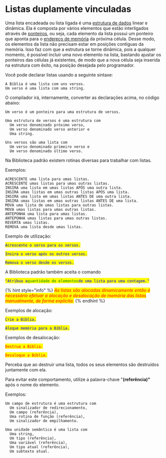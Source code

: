 # Listas duplamente vinculadas

Uma lista encadeada ou lista ligada é uma [estrutura de dados](https://pt.wikipedia.org/wiki/Estrutura\_de\_dados) linear e dinâmica. Ela é composta por vários elementos que estão interligados através de [ponteiros](https://pt.wikipedia.org/wiki/Ponteiro\_\(programa%C3%A7%C3%A3o\)), ou seja, cada elemento da lista possui um ponteiro que aponta para o [endereço de memória](https://pt.wikipedia.org/wiki/Endere%C3%A7o\_\(mem%C3%B3ria\)) da próxima célula. Desse modo, os elementos da lista não precisam estar em posições contíguas da memória. Isso faz com que a estrutura se torne dinâmica, pois a qualquer momento, é possível incluir uma novo elemento na lista, bastando ajustar os ponteiros das células já existentes, de modo que a nova célula seja inserida na estrutura com êxito, na posição desejada pelo programador.

Você pode declarar listas usando a seguinte sintaxe:

```
A Bíblia é uma lista com uns versos.
Um verso é uma lista com uma string.
```

O compilador irá, internamente, converter as declarações acima, no código abaixo:

```
Um verso é um ponteiro para uma estrutura de versos.

Uma estrutura de versos é uma estrutura com
  Um verso denominado próximo verso,
  Um verso denominado verso anterior e 
  Uma string.
  
Uns versos são uma lista com
  Um verso denominado primeiro verso e
  Um verso denominado último verso.
```

Na Biblioteca padrão existem rotinas diversas para trabalhar com listas.&#x20;

Exemplos:

```
ACRESCENTE uma lista para umas listas. 
ACRESCENTE umas listas para umas outras listas. 
INSIRA uma lista em umas listas APÓS uma outra lista. 
INSIRA umas listas em umas outras listas APÓS uma lista.
INSIRA uma lista em umas listas ANTES DE uma outra lista. 
INSIRA umas listas em umas outras listas ANTES DE uma lista. 
MOVA uma lista de umas listas para outras listas. 
MOVA umas listas para umas outras listas. 
ANTEPONHA uma lista para umas listas. 
ANTEPONHA umas listas para umas outras listas. 
REVERTA umas listas.
REMOVA uma lista desde umas listas. 
```

Exemplo de utilização:

&#x20;<mark style="color:blue;">`Acrescente o verso para os versos.`</mark>

<mark style="color:blue;">`Insira o verso após os outros versos.`</mark>

&#x20;<mark style="color:blue;">`Remova o verso desde os versos.`</mark>

A Biblioteca padrão também aceita o comando

<mark style="color:blue;">`"Atribua a`</mark><mark style="color:green;">`quantidade de elementos`</mark><mark style="color:blue;">`de uma lista para uma contagem."`</mark>

{% hint style="info" %}
_<mark style="color:red;">As listas são alocadas dinamicamente então é necessário efetuar a alocação e desalocação de memória das listas manualmente, de forma explícita.</mark>_
{% endhint %}

Exemplos de alocação:

<mark style="color:blue;">`Crie a Bíblia.`</mark>

<mark style="color:blue;">`Aloque memória para a Bíblia.`</mark>

Exemplos de desalocação:

<mark style="color:red;">`Destrua a Bíblia.`</mark>

<mark style="color:red;">`Desaloque a Bíblia.`</mark>

Perceba que ao destruir uma lista, todos os seus elementos são destruídos juntamente com ela.

Para evitar este comportamento, utilize a palavra-chave "**(referência)"** após o nome do elemento.

Exemplos:

```
Um campo de estrutura é uma estrutura com
  Um sinalizador de redirecionamento,
  Um campo (referência),
  Uma rotina de função (referência),
  Um sinalizador de empilhamento.

Uma unidade semântica é uma lista com
  Uma string,
  Um tipo (referência),
  Uma variável (referência),
  Um tipo atual (referência),
  Um subtexto atual.
```
